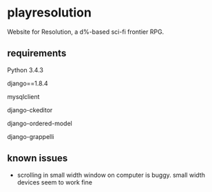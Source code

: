# playresolution
Website for Resolution, a d%-based sci-fi frontier RPG. 
## requirements
Python 3.4.3

django==1.8.4

mysqlclient

django-ckeditor

django-ordered-model

django-grappelli

## known issues
- scrolling in small width window on computer is buggy. small width devices seem to work fine
